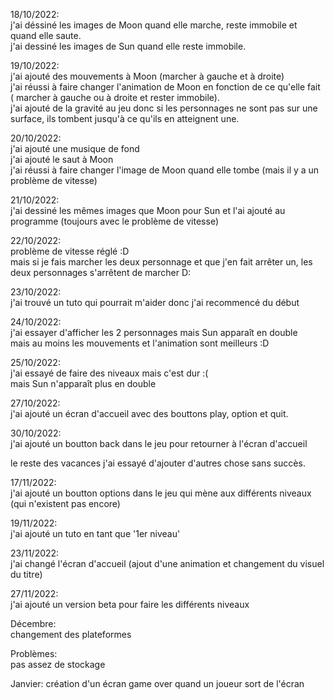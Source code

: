 18/10/2022:  
j'ai déssiné les images de Moon quand elle marche, reste immobile et quand elle saute.  
j'ai dessiné les images de Sun quand elle reste immobile.  

19/10/2022:  
j'ai ajouté des mouvements à Moon (marcher à gauche et à droite)  
j'ai réussi à faire changer l'animation de Moon en fonction de ce qu'elle fait ( marcher à gauche ou à droite et rester immobile).  
j'ai ajouté de la gravité au jeu donc si les personnages ne sont pas sur une surface, ils tombent jusqu'à ce qu'ils en atteignent une.  

20/10/2022:  
j'ai ajouté une musique de fond  
j'ai ajouté le saut à Moon  
j'ai réussi à faire changer l'image de Moon quand elle tombe (mais il y a un problème de vitesse)  

21/10/2022:  
j'ai dessiné les mêmes images que Moon pour Sun et l'ai ajouté au programme (toujours avec le problème de vitesse)  

22/10/2022:  
problème de vitesse réglé :D  
mais si je fais marcher les deux personnage et que j'en fait arrêter un, les deux personnages s'arrêtent de marcher D:

23/10/2022:  
j'ai trouvé un tuto qui pourrait m'aider donc j'ai recommencé du début  

24/10/2022:  
j'ai essayer d'afficher les 2 personnages mais Sun apparaît en double  
mais au moins les mouvements et l'animation sont meilleurs :D  

25/10/2022:  
j'ai essayé de faire des niveaux mais c'est dur :(  
mais Sun n'apparaît plus en double  

27/10/2022:  
j'ai ajouté un écran d'accueil avec des bouttons play, option et quit.  

30/10/2022:  
j'ai ajouté un boutton back dans le jeu pour retourner à l'écran d'accueil  

le reste des vacances j'ai essayé d'ajouter d'autres chose sans succès.  

17/11/2022:  
j'ai ajouté un boutton options dans le jeu qui mène aux différents niveaux (qui n'existent pas encore)  

19/11/2022:  
j'ai ajouté un tuto en tant que '1er niveau'  

23/11/2022:  
j'ai changé l'écran d'accueil (ajout d'une animation et changement du visuel du titre)  

27/11/2022:  
j'ai ajouté un version beta pour faire les différents niveaux  

Décembre:  
changement des plateformes  

Problèmes:  
pas assez de stockage  

Janvier:
création d'un écran game over quand un joueur sort de l'écran
